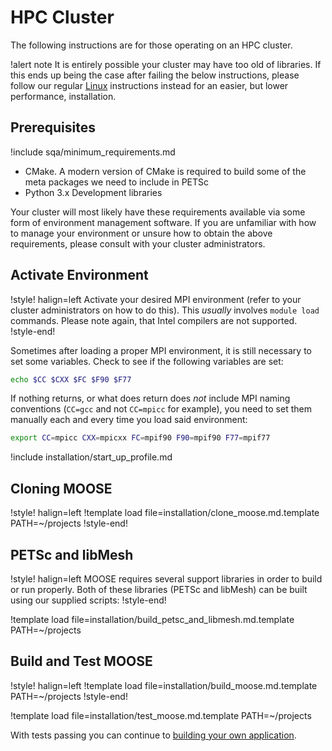 # HPC Cluster

The following instructions are for those operating on an HPC cluster.

!alert note
It is entirely possible your cluster may have too old of libraries. If this ends up being the case
after failing the below instructions, please follow our regular [Linux](installation/conda.md)
instructions instead for an easier, but lower performance, installation.

## Prerequisites

!include sqa/minimum_requirements.md

- CMake. A modern version of CMake is required to build some of the meta packages we need to include
  in PETSc
- Python 3.x Development libraries

Your cluster will most likely have these requirements available via some form of environment
management software. If you are unfamiliar with how to manage your environment or unsure how to
obtain the above requirements, please consult with your cluster administrators.

## Activate Environment

!style! halign=left
Activate your desired MPI environment (refer to your cluster administrators on how to do this).
This *usually* involves `module load` commands. Please note again, that Intel compilers are not
supported.
!style-end!

Sometimes after loading a proper MPI environment, it is still necessary to set some variables.
Check to see if the following variables are set:

```bash
echo $CC $CXX $FC $F90 $F77
```

If nothing returns, or what does return does *not* include MPI naming conventions (`CC=gcc` and not
`CC=mpicc` for example), you need to set them manually each and every time you load said
environment:

```bash
export CC=mpicc CXX=mpicxx FC=mpif90 F90=mpif90 F77=mpif77
```

!include installation/start_up_profile.md

## Cloning MOOSE

!style! halign=left
!template load file=installation/clone_moose.md.template PATH=~/projects
!style-end!

## PETSc and libMesh

!style! halign=left
MOOSE requires several support libraries in order to build or run properly. Both of these libraries
(PETSc and libMesh) can be built using our supplied scripts:
!style-end!

!template load file=installation/build_petsc_and_libmesh.md.template PATH=~/projects

## Build and Test MOOSE

!style! halign=left
!template load file=installation/build_moose.md.template PATH=~/projects
!style-end!

!template load file=installation/test_moose.md.template PATH=~/projects

With tests passing you can continue to
[building your own application](installation/hpc_new_users.md).
